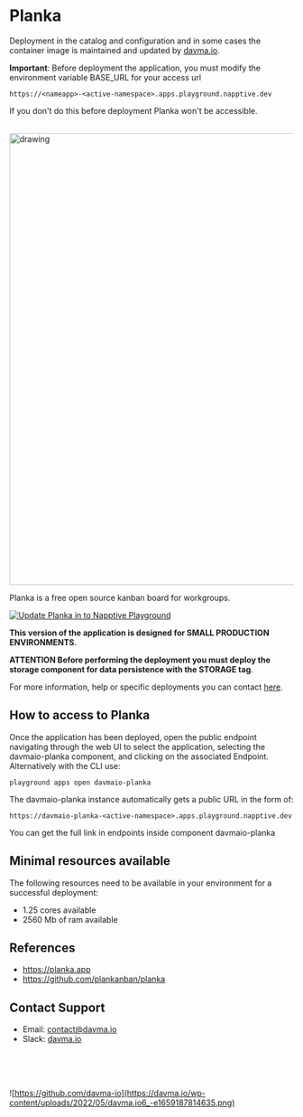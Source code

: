 # Planka

Deployment in the catalog and configuration and in some cases the container image is maintained and updated by [davma.io](mailto:contact@davma.io). 

__Important__: Before deployment the application, you must modify the environment variable BASE_URL for your access url 
```
https://<nameapp>-<active-namespace>.apps.playground.napptive.dev
```
If you don't do this before deployment Planka won't be accessible.

</br>

<img src="https://raw.githubusercontent.com/plankanban/planka/master/demo.gif" alt="drawing" width="800"/>

Planka is a free open source kanban board for workgroups.

[![Update Planka in to Napptive Playground](https://github.com/davma-io-templates/napptive-template/actions/workflows/planka-actions.yml/badge.svg)](https://github.com/davma-io-templates/napptive-template/actions/workflows/planka-actions.yml)

 __This version of the application is designed for SMALL PRODUCTION ENVIRONMENTS__.  

__ATTENTION Before performing the deployment you must deploy the storage component for data persistence with the STORAGE tag__. 

For more information, help or specific deployments you can contact [here](mailto:contact@davma.io).

## How to access to Planka

Once the application has been deployed, open the public endpoint navigating through the web UI to select the application, selecting the davmaio-planka component, and clicking on the associated Endpoint. Alternatively with the CLI use:

```
playground apps open davmaio-planka
```

The davmaio-planka instance automatically gets a public URL in the form of:

```
https://davmaio-planka-<active-namespace>.apps.playground.napptive.dev
```

You can get the full link in endpoints inside component davmaio-planka

## Minimal resources available
The following resources need to be available in your environment for a successful deployment:
- 1.25 cores available
- 2560 Mb of ram available

## References
* https://planka.app
* https://github.com/plankanban/planka

## Contact Support

- Email: [contact@davma.io](mailto:contact@davma.io)
- Slack: [davma.io](https://join.slack.com/t/davmaioespacio/shared_invite/zt-1ad2hnzn6-DdMBvCaOPozfVAHhzvlSVQ)

</br>
</br>
</br>

![https://github.com/davma-io](https://davma.io/wp-content/uploads/2022/05/davma.io6_-e1659187814635.png)
</br>
</br>
</br>
